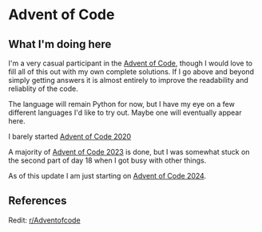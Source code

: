 # Advent of Code

## What I'm doing here

I'm a very casual participant in the [Advent of Code](https://adventofcode.com),
though I would love to fill all of this out with my own complete solutions.
If I go above and beyond simply getting answers it is almost entirely to improve the readability and reliablity of the code.

The language will remain Python for now, but I have my eye on a few different languages I'd like to try out.
Maybe one will eventually appear here.

I barely started [Advent of Code 2020](https://adventofcode.com/2020/)

A majority of [Advent of Code 2023](https://adventofcode.com/2023/) is done,
but I was somewhat stuck on the second part of day 18 when I got busy with other things. 

As of this update I am just starting on [Advent of Code 2024](https://adventofcode.com/2024/).


## References

Redit: [r/Adventofcode](https://www.reddit.com/r/adventofcode/)
